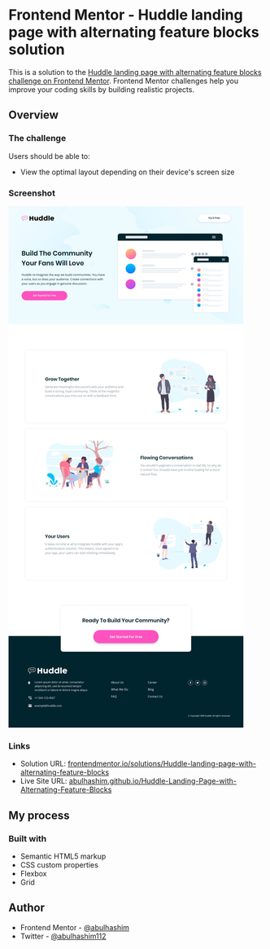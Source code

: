 # Frontend Mentor - Huddle landing page with alternating feature blocks solution

This is a solution to the [Huddle landing page with alternating feature blocks challenge on Frontend Mentor](https://www.frontendmentor.io/challenges/huddle-landing-page-with-alternating-feature-blocks-5ca5f5981e82137ec91a5100). Frontend Mentor challenges help you improve your coding skills by building realistic projects.

## Overview

### The challenge

Users should be able to:

- View the optimal layout depending on their device's screen size

### Screenshot

![Project Preview](images/screenshot.jpg)

### Links

- Solution URL: [frontendmentor.io/solutions/Huddle-landing-page-with-alternating-feature-blocks](https://www.frontendmentor.io/solutions/huddle-landing-page-with-alternating-feature-blocks)
- Live Site URL: [abulhashim.github.io/Huddle-Landing-Page-with-Alternating-Feature-Blocks](https://abulhashim.github.io/Huddle-Landing-Page-with-Alternating-Feature-Blocks/)

## My process

### Built with

- Semantic HTML5 markup
- CSS custom properties
- Flexbox
- Grid

## Author

- Frontend Mentor - [@abulhashim](https://www.frontendmentor.io/profile/abulhashim)
- Twitter - [@abulhashim112](https://www.twitter.com/abulhashim112)
